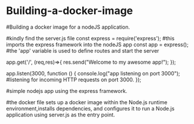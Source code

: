# Building-a-docker-image
#Building a docker image for a nodeJS application.

#kindly find the server.js file
const express = require('express');
#this imports the express framework into the nodeJS app
const app = express();
#the 'app' variable is used to define routes and start the server

app.get('/', (req,res)=>{
     res.send("Welcome to my awesome app!"); 
 });

app.listen(3000, function () {
    console.log("app listening on port 3000");
#listening for incoming HTTP requests on port 3000.
});

#simple nodejs app using the express framework.


#the docker file sets up a docker image within the Node.js runtime environment,installs dependencies, and configures it to run a Node.js application using server.js as the entry point.



